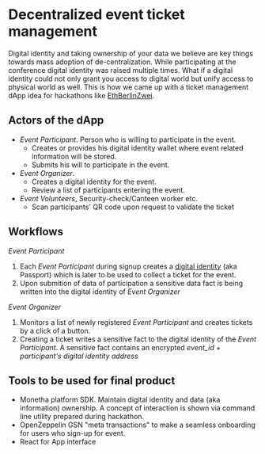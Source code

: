# Decentralized event ticket management

Digital identity and taking ownership of your data we believe are key things towards mass adoption of de-centralization. While participating at the conference digital identity was raised multiple times. What if a digital identity could not only grant you access to digital world but unify access to physical world as well. This is how we came up with a ticket management dApp idea for hackathons like [EthBerlinZwei](https://twitter.com/ETHBerlin).

## Actors of the dApp

- _Event Participant_. Person who is willing to participate in the event.
  - Creates or provides his digital identity wallet where event related information will be stored.
  - Submits his will to participate in the event.
- _Event Organizer_.
  - Creates a digital identity for the event.
  - Review a list of participants entering the event.
- _Event Volunteers_, Security-check/Canteen worker etc.
  - Scan participants' QR code upon request to validate the ticket

## Workflows

*Event Participant*

1. Each _Event Participant_ during signup creates a [digital identity](https://github.com/monetha/js-verifiable-data#Deploying-digital-identity) (aka Passport) which is later to be used to collect a ticket for the event.
2. Upon submition of data of participation a sensitive data fact is being written into the digital identity of _Event Organizer_

*Event Organizer*

1. Monitors a list of newly registered _Event Participant_ and creates tickets by a click of a button.
2. Creating a ticket writes a sensitive fact to the digital identity of the _Event Participant_. A sensitive fact contains an encrypted _event_id + participant's digital identity address_

## Tools to be used for final product

- Monetha platform SDK. Maintain digital identity and data (aka information) ownership. A concept of interaction is shown via command line utility prepared during hackathon.
- OpenZeppelin GSN "meta transactions" to make a seamless onboarding for users who sign-up for event.
- React for App interface
